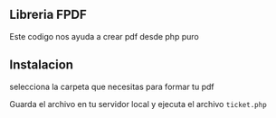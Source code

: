 ## Libreria FPDF

Este codigo nos ayuda a crear pdf desde php puro 


## Instalacion

selecciona la carpeta que necesitas para formar tu pdf

Guarda el archivo en tu servidor local y ejecuta el archivo `ticket.php`